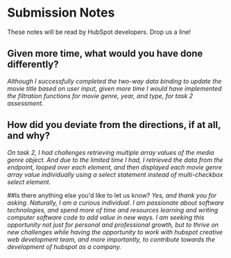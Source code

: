 # Submission Notes

These notes will be read by HubSpot developers. Drop us a line!

## Given more time, what would you have done differently?

_Although I successfully completed the two-way data binding to update the movie title based on user input, given more time I would have implemented the filtration functions for movie genre, year, and type, for task 2 assessment._

## How did you deviate from the directions, if at all, and why?

_On task 2, I had challenges retrieving multiple array values of the media genre object. And due to the limited time I had, I  retrieved the data from the endpoint, looped over each element, and then displayed each movie genre array value individually using a select statement instead of multi-checkbox select element._


##Is there anything else you'd like to let us know?
_Yes, and thank you for asking. Naturally, I am a curious individual. I am passionate about software technologies, and  spend more of time and resources learning and writing computer software code to add value in new ways. I am seeking this opportunity not just for personal and professional growth, but to thrive on new challenges while having the opportunity to work with hubspot creative web development team, and more importantly, to contribute towards the development of hubspot as a company._
